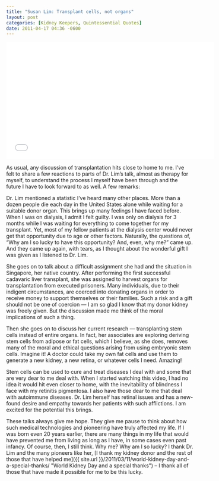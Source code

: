 ```yaml
---
title: "Susan Lim: Transplant cells, not organs"
layout: post
categories: [Kidney Keepers, Quintessential Quotes]
date: 2011-04-17 04:36 -0600
---
```


<iframe width="560" height="315" src="//www.youtube.com/embed/EU15c9hnftE" frameborder="0"> </iframe>

As usual, any discussion of transplantation hits close to home to me. I’ve felt to share a few reactions to parts of Dr. Lim’s talk, almost as therapy for myself, to understand the process I myself have been through and the future I have to look forward to as well. A few remarks:

Dr. Lim mentioned a statistic I’ve heard many other places.  More than a dozen people die each day in the United States alone while waiting for a suitable donor organ. This brings up many feelings I have faced before. When I was on dialysis, I admit I felt guilty. I was only on dialysis for 3 months while I was waiting for everything to come together for my transplant. Yet, most of my fellow patients at the dialysis center would never get that opportunity due to age or other factors. Naturally, the questions of, “Why am I so lucky to have this opportunity? And, even, why me?” came up. And they came up again, with tears, as I thought about the wonderful gift I was given as I listened to Dr. Lim.

She goes on to talk about a difficult assignment she had and the situation in Singapore, her native country. After performing the first successful cadavaric liver transplant, she was assigned to harvest organs for transplantation from executed prisoners. Many individuals, due to their indigent circumstances, are coerced into donating organs in order to receive money to support themselves or their families. Such a risk and a gift should not be one of coercion — I am so glad I know that my donor kidney was freely given. But the discussion made me think of the moral implications of such a thing.

Then she goes on to discuss her current research — transplanting stem cells instead of entire organs. In fact, her associates are exploring deriving stem cells from adipose or fat cells, which I believe, as she does, removes many of the moral and ethical questions arising from using embryonic stem cells. Imagine it! A doctor could take my own fat cells and use them to generate a new kidney, a new retina, or whatever cells I need. Amazing!

Stem cells can be used to cure and treat diseases I deal with and some that are very dear to me deal with. When I started watching this video, I had no idea it would hit even closer to home, with the inevitability of blindness I face with my retinitis pigmentosa. I also have those dear to me that deal with autoimmune diseases. Dr. Lim herself has retinal issues and has a new-found desire and empathy towards her patients with such afflictions. I am excited for the potential this brings.

These talks always give me hope. They give me pause to think about how such medical technologies and pioneering have truly affected my life. If I was born even 20 years earlier, there are many things in my life that would have prevented me from living as long as I have, in some cases even past infancy. Of course, then, I still think. Why me? Why am I so lucky? I thank Dr. Lim and the many pioneers like her, [I thank my kidney donor and the rest of those that have helped me]({{ site.url }}/2011/03/11/world-kidney-day-and-a-special-thanks/ "World Kidney Day and a special thanks") – I thank all of those that have made it possible for me to be this lucky.
